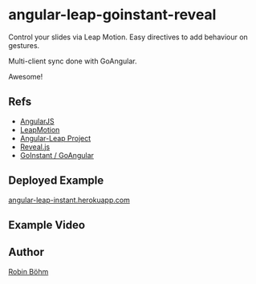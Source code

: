 angular-leap-goinstant-reveal
=============================

Control your slides via Leap Motion.
Easy directives to add behaviour on gestures.

Multi-client sync done with GoAngular.

Awesome!

## Refs

* [AngularJS](http://angularjs.org)
* [LeapMotion](http://leapmotion.com)
* [Angular-Leap Project](https://github.com/angular-leap/)
* [Reveal.js](https://github.com/hakimel/reveal.js/)
* [GoInstant / GoAngular](https://developers.goinstant.com/v1/GoAngular/concepts.html)


## Deployed Example
[angular-leap-instant.herokuapp.com](https://angular-leap-instant.herokuapp.com/)

## Example Video


## Author
[Robin Böhm](https://twitter.com/robinboehm)

